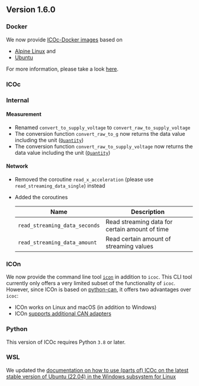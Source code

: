## Version 1.6.0

### Docker

We now provide [ICOc-Docker images](https://hub.docker.com/repository/docker/mytoolit) based on

- [Alpine Linux](../../Docker/Alpine/Dockerfile) and
- [Ubuntu](../../Docker/Ubuntu/Dockerfile)

For more information, please take a look [here](https://mytoolit.github.io/ICOc/#docker-on-linux).

### ICOc

### Internal

#### Measurement

- Renamed `convert_to_supply_voltage` to `convert_raw_to_supply_voltage`
- The conversion function `convert_raw_to_g` now returns the data value including the unit ([`Quantity`][])
- The conversion function `convert_raw_to_supply_voltage` now returns the data value including the unit ([`Quantity`][])

[`quantity`]: https://pint.readthedocs.io/en/stable/_modules/pint/quantity.html

#### Network

- Removed the coroutine `read_x_acceleration` (please use `read_streaming_data_single`) instead
- Added the coroutines

  | Name                          | Description                                    |
  | ----------------------------- | ---------------------------------------------- |
  | `read_streaming_data_seconds` | Read streaming data for certain amount of time |
  | `read_streaming_data_amount`  | Read certain amount of streaming values        |

### ICOn

We now provide the command line tool [`icon`](https://mytoolit.github.io/ICOc/#icon-cli-tool) in addition to `icoc`. This CLI tool currently only offers a very limited subset of the functionality of `icoc`. However, since ICOn is based on [python-can](https://python-can.readthedocs.io), it offers two advantages over `icoc`:

- ICOn works on Linux and macOS (in addition to Windows)
- ICOn [supports additional CAN adapters](https://python-can.readthedocs.io/en/master/interfaces.html)

### Python

This version of ICOc requires Python `3.8` or later.

### WSL

We updated the [documentation on how to use (parts of) ICOc on the latest stable version of Ubuntu (22.04) in the Windows subsystem for Linux](https://mytoolit.github.io/ICOc/#windows-subsystem-for-linux-2)
